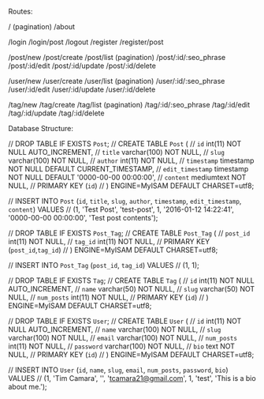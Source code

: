 Routes:

/ (pagination)
/about

/login
/login/post
/logout
/register
/register/post

/post/new
/post/create
/post/list (pagination)
/post/:id/:seo_phrase
/post/:id/edit
/post/:id/update
/post/:id/delete

/user/new
/user/create
/user/list (pagination)
/user/:id/:seo_phrase
/user/:id/edit
/user/:id/update
/user/:id/delete

/tag/new
/tag/create
/tag/list (pagination)
/tag/:id/:seo_phrase
/tag/:id/edit
/tag/:id/update
/tag/:id/delete


Database Structure:

// DROP TABLE IF EXISTS `Post`;
// CREATE TABLE `Post` (
//   `id` int(11) NOT NULL AUTO_INCREMENT,
//   `title` varchar(100) NOT NULL,
//   `slug` varchar(100) NOT NULL,
//   `author` int(11) NOT NULL,
//   `timestamp` timestamp NOT NULL DEFAULT CURRENT_TIMESTAMP,
//   `edit_timestamp` timestamp NOT NULL DEFAULT '0000-00-00 00:00:00',
//   `content` mediumtext NOT NULL,
//   PRIMARY KEY (`id`)
// ) ENGINE=MyISAM DEFAULT CHARSET=utf8;

// INSERT INTO `Post` (`id`, `title`, `slug`, `author`, `timestamp`, `edit_timestamp`, `content`) VALUES
// (1,	'Test Post',	'test-post',	1,	'2016-01-12 14:22:41',	'0000-00-00 00:00:00',	'Test post contents');

// DROP TABLE IF EXISTS `Post_Tag`;
// CREATE TABLE `Post_Tag` (
//   `post_id` int(11) NOT NULL,
//   `tag_id` int(11) NOT NULL,
//   PRIMARY KEY (`post_id`,`tag_id`)
// ) ENGINE=MyISAM DEFAULT CHARSET=utf8;

// INSERT INTO `Post_Tag` (`post_id`, `tag_id`) VALUES
// (1,	1);

// DROP TABLE IF EXISTS `Tag`;
// CREATE TABLE `Tag` (
//   `id` int(11) NOT NULL AUTO_INCREMENT,
//   `name` varchar(50) NOT NULL,
//   `slug` varchar(50) NOT NULL,
//   `num_posts` int(11) NOT NULL,
//   PRIMARY KEY (`id`)
// ) ENGINE=MyISAM DEFAULT CHARSET=utf8;


// DROP TABLE IF EXISTS `User`;
// CREATE TABLE `User` (
//   `id` int(11) NOT NULL AUTO_INCREMENT,
//   `name` varchar(100) NOT NULL,
//   `slug` varchar(100) NOT NULL,
//   `email` varchar(100) NOT NULL,
//   `num_posts` int(11) NOT NULL,
//   `password` varchar(100) NOT NULL,
//   `bio` text NOT NULL,
//   PRIMARY KEY (`id`)
// ) ENGINE=MyISAM DEFAULT CHARSET=utf8;

// INSERT INTO `User` (`id`, `name`, `slug`, `email`, `num_posts`, `password`, `bio`) VALUES
// (1,	'Tim Camara',	'',	'tcamara21@gmail.com',	1,	'test',	'This is a bio about me.');